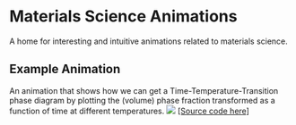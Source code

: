 # Materials Science Animations
A home for interesting and intuitive animations related to materials science.

## Example Animation
An animation that shows how we can get a Time-Temperature-Transition phase diagram 
by plotting the (volume) phase fraction transformed as a function of time at different temperatures.
![](./media/videos/present/720p30/PhaseFractionToTTT_ManimCE_v0.10.0.gif)
[[Source code here]](https://github.com/rpw199912j/matsci_animation/blob/master/present.py#L1173)